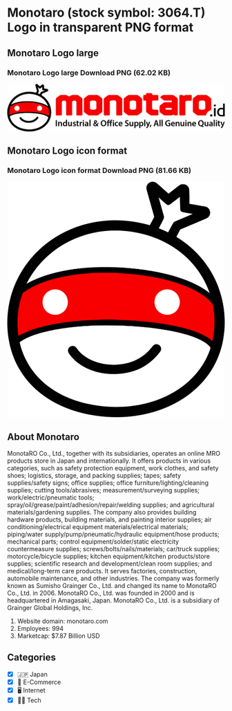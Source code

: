 # Monotaro (stock symbol: 3064.T) Logo in transparent PNG format

## Monotaro Logo large

### Monotaro Logo large Download PNG (62.02 KB)

![Monotaro Logo large Download PNG (62.02 KB)](/img/orig/3064.T_BIG-7905a757.png)

## Monotaro Logo icon format

### Monotaro Logo icon format Download PNG (81.66 KB)

![Monotaro Logo icon format Download PNG (81.66 KB)](/img/orig/3064.T-c0ca7b3e.png)

## About Monotaro

MonotaRO Co., Ltd., together with its subsidiaries, operates an online MRO products store in Japan and internationally. It offers products in various categories, such as safety protection equipment, work clothes, and safety shoes; logistics, storage, and packing supplies; tapes; safety supplies/safety signs; office supplies; office furniture/lighting/cleaning supplies; cutting tools/abrasives; measurement/surveying supplies; work/electric/pneumatic tools; spray/oil/grease/paint/adhesion/repair/welding supplies; and agricultural materials/gardening supplies. The company also provides building hardware products, building materials, and painting interior supplies; air conditioning/electrical equipment materials/electrical materials; piping/water supply/pump/pneumatic/hydraulic equipment/hose products; mechanical parts; control equipment/solder/static electricity countermeasure supplies; screws/bolts/nails/materials; car/truck supplies; motorcycle/bicycle supplies; kitchen equipment/kitchen products/store supplies; scientific research and development/clean room supplies; and medical/long-term care products. It serves factories, construction, automobile maintenance, and other industries. The company was formerly known as Sumisho Grainger Co., Ltd. and changed its name to MonotaRO Co., Ltd. in 2006. MonotaRO Co., Ltd. was founded in 2000 and is headquartered in Amagasaki, Japan. MonotaRO Co., Ltd. is a subsidiary of Grainger Global Holdings, Inc.

1. Website domain: monotaro.com
2. Employees: 994
3. Marketcap: $7.87 Billion USD


## Categories
- [x] 🇯🇵 Japan
- [x] 🛒 E-Commerce
- [x] 🖥️ Internet
- [x] 👩‍💻 Tech
